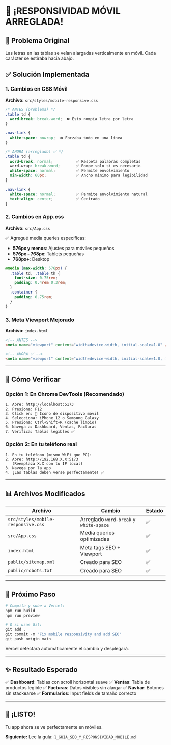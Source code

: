 # 📱 ¡RESPONSIVIDAD MÓVIL ARREGLADA!

## 🎯 Problema Original
Las letras en las tablas se veían alargadas verticalmente en móvil. Cada carácter se estiraba hacia abajo.

## ✅ Solución Implementada

### 1. Cambios en CSS Móvil
**Archivo:** `src/styles/mobile-responsive.css`

```css
/* ANTES (problema) */
.table td {
  word-break: break-word;  ❌ Esto rompía letra por letra
}

.nav-link {
  white-space: nowrap;  ❌ Forzaba todo en una línea
}

/* AHORA (arreglado) ✅ */
.table td {
  word-break: normal;          ✅ Respeta palabras completas
  word-wrap: break-word;       ✅ Rompe solo si es necesario
  white-space: normal;         ✅ Permite envolvimiento
  min-width: 60px;             ✅ Ancho mínimo para legibilidad
}

.nav-link {
  white-space: normal;         ✅ Permite envolvimiento natural
  text-align: center;          ✅ Centrado
}
```

### 2. Cambios en App.css
**Archivo:** `src/App.css`

✅ Agregué media queries específicas:
- **576px y menos**: Ajustes para móviles pequeños
- **576px - 768px**: Tablets pequeñas
- **768px+**: Desktop

```css
@media (max-width: 576px) {
  .table td, .table th {
    font-size: 0.75rem;
    padding: 0.4rem 0.3rem;
  }
  .container {
    padding: 0.75rem;
  }
}
```

### 3. Meta Viewport Mejorado
**Archivo:** `index.html`

```html
<!-- ANTES -->
<meta name="viewport" content="width=device-width, initial-scale=1.0" />

<!-- AHORA ✅ -->
<meta name="viewport" content="width=device-width, initial-scale=1.0, maximum-scale=5.0, user-scalable=yes" />
```

---

## 🧪 Cómo Verificar

### Opción 1: En Chrome DevTools (Recomendado)
```
1. Abre: http://localhost:5173
2. Presiona: F12
3. Click en: 📱 Icono de dispositivo móvil
4. Selecciona: iPhone 12 o Samsung Galaxy
5. Presiona: Ctrl+Shift+R (cache limpio)
6. Navega a: Dashboard, Ventas, Facturas
7. Verifica: Tablas legibles ✅
```

### Opción 2: En tu teléfono real
```
1. En tu teléfono (mismo WiFi que PC):
2. Abre: http://192.168.X.X:5173
   (Reemplaza X.X con tu IP local)
3. Navega por la app
4. ¡Las tablas deben verse perfectamente! ✅
```

---

## 📊 Archivos Modificados

| Archivo | Cambio | Estado |
|---------|--------|--------|
| `src/styles/mobile-responsive.css` | Arreglado `word-break` y `white-space` | ✅ |
| `src/App.css` | Media queries optimizadas | ✅ |
| `index.html` | Meta tags SEO + Viewport | ✅ |
| `public/sitemap.xml` | Creado para SEO | ✅ |
| `public/robots.txt` | Creado para SEO | ✅ |

---

## 🚀 Próximo Paso

```powershell
# Compila y sube a Vercel:
npm run build
npm run preview

# O si usas Git:
git add .
git commit -m "Fix mobile responsivity and add SEO"
git push origin main
```

Vercel detectará automáticamente el cambio y desplegará.

---

## ✨ Resultado Esperado

✅ **Dashboard**: Tablas con scroll horizontal suave
✅ **Ventas**: Tabla de productos legible
✅ **Facturas**: Datos visibles sin alargar
✅ **Navbar**: Botones sin stackearse
✅ **Formularios**: Input fields de tamaño correcto

---

## 🎉 ¡LISTO!

Tu app ahora se ve perfectamente en móviles.

**Siguiente:** Lee la guía: `🎯_GUIA_SEO_Y_RESPONSIVIDAD_MOBILE.md`